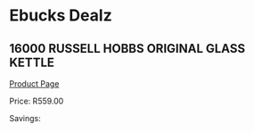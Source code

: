 
# Ebucks Dealz
## 16000 RUSSELL HOBBS ORIGINAL GLASS KETTLE
[Product Page](https://www.ebucks.com/web/shop/productSelected.do?prodId=1155334177&catId=704985963)

Price: R559.00

Savings: 


	